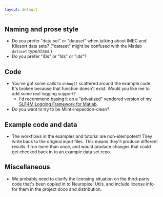 ```yaml
---
layout: default
---
```


## Naming and prose style

* Do you prefer "data set" or "dataset" when talking about IMEC and Kilosort data sets? ("dataset" might be confused with the Matlab `dataset` type/class.)
* Do you prefer "IDs" or "Ids" or "ids"?

## Code

* You've got some calls to `debug()` scattered around the example code. It's broken because that function doesn't exist. Would you like me to add some real logging support?
  * I'd recommend basing it on a "privatized" vendored version of my [SLF4M Logging Framework for Matlab](https://slf4m.janklab.net).
* Do you want to try to be Mlint-inspection-clean?

## Example code and data

* The workflows in the examples and tutorial are non-idempotent! They write back to the original input files. This means they'll produce different results if run more than once, and would produce changes that could get checked back in to an example data set repo.

## Miscellaneous

* We probably need to clarify the licensing situation on the third-party code that's been copied in to Neuropixel Utils, and include license info for them in the project doco and distribution.
